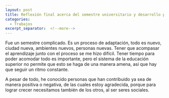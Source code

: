 ```yaml
---
layout: post
title: Reflexión final acerca del semestre universitario y desarrollo personal
categories:
  - Trabajos
excerpt_separator:  <!--more-->
---
```


Fue un semestre complicado. Es un proceso de adaptación, todo es nuevo, ciudad nueva, ambientes nuevos, personas nuevas. Tener que acompasar el aprendizaje junto con el proceso se me hizo difícil. Tener tiempo para poder acomodar todo es importante, pero el sistema de la educación superior no permite que esto se haga de una manera amena, así que hay que seguir un ritmo constante.

A pesar de todo, he conocido personas que han contribuido ya sea de manera positiva o negativa, de las cuales estoy agradecida, porque para lograr crecer necesitamos también de los otros, al ser seres sociales.